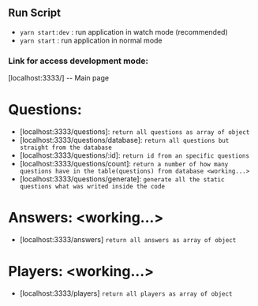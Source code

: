 ## Run Script
- `yarn start:dev` : run application in watch mode (recommended)
- `yarn start`     : run application in normal mode

### Link for access development mode:
[localhost:3333/] -- Main page

# Questions: 
- [localhost:3333/questions]:
    `return all questions as array of object`
- [localhost:3333/questions/database]: 
    `return all questions but straight from the database`
- [localhost:3333/questions/:id]:
    `return id from an specific questions`
- [localhost:3333/questions/count]:
    `return a number of how many questions have in the table(questions) from database <working...>`
- [localhost:3333/questions/generate]:
    `generate all the static questions what was writed inside the code`

# Answers: <working...>
 - [localhost:3333/answers]
    `return all answers as array of object`
# Players: <working...>
 - [localhost:3333/players]
     `return all players as array of object`
  
